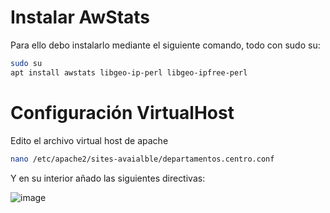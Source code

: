 
# Instalar AwStats

Para ello debo instalarlo mediante el siguiente comando, todo con sudo su:

```bash
sudo su
apt install awstats libgeo-ip-perl libgeo-ipfree-perl
```

# Configuración VirtualHost

Edito el archivo virtual host de apache

```bash
nano /etc/apache2/sites-avaialble/departamentos.centro.conf
```

Y en su interior añado las siguientes directivas:

![image](https://user-images.githubusercontent.com/91189372/205601656-8cf24e21-2f74-4c33-a181-28101343768d.png)
